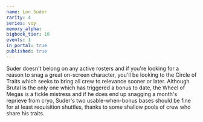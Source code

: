 ```yaml
---
name: Lon Suder
rarity: 4
series: voy
memory_alpha:
bigbook_tier: 10
events: 1
in_portal: true
published: true
---
```


Suder doesn't belong on any active rosters and if you're looking for a reason to snag a great on-screen character, you'll be looking to the Circle of Traits which seeks to bring all crew to relevance sooner or later. Although Brutal is the only one which has triggered a bonus to date, the Wheel of Megas is a fickle mistress and if he does end up snagging a month's reprieve from cryo, Suder's two usable-when-bonus bases should be fine for at least requisition shuttles, thanks to some shallow pools of crew who share his traits.

